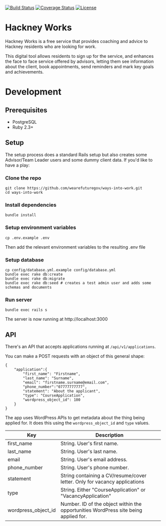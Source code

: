 [![Build Status](http://img.shields.io/circleci/project/github/wearefuturegov/ways-into-work.svg?style=flat-square)](https://circleci.com/gh/wearefuturegov/ways-into-work)
[![Coverage Status](http://img.shields.io/coveralls/wearefuturegov/ways-into-work.svg?style=flat-square)](https://coveralls.io/r/wearefuturegov/ways-into-work)
[![License](http://img.shields.io/:license-apache-blue.svg?style=flat-square)](http://www.apache.org/licenses/LICENSE-2.0.html)

# Hackney Works

Hackney Works is a free service that provides coaching and advice to Hackney
residents who are looking for work.

This digital tool allows residents to sign up for the service, and enhances the
face to face service offered by advisors, letting them see information about the
client, book appointments, send reminders and mark key goals and achievements.

# Development

## Prerequisites

* PostgreSQL
* Ruby 2.3+

## Setup

The setup process does a standard Rails setup but also creates
some Advisor/Team Leader users and some dummy client data. If you'd like to have a play:

### Clone the repo

```
git clone https://github.com/wearefuturegov/ways-into-work.git
cd ways-into-work
```

### Install dependencies

```
bundle install
```

### Setup environment variables

```
cp .env.example .env
```

Then add the relevant environment variables to the resulting .env file

### Setup database

```
cp config/database.yml.example config/database.yml
bundle exec rake db:create
bundle exec rake db:migrate
bundle exec rake db:seed # creates a test admin user and adds some schemas and documents
```

### Run server

```
bundle exec rails s
```

The server is now running at http://localhost:3000

## API

There's an API that accepts applications running at `/api/v1/applications`.

You can make a POST requests with an object of this general shape:

```
{
	"application":{
		"first_name": "Firstname",
		"last_name": "Surname",
		"email": "firstname.surname@email.com",	
        "phone_number":"07777777777",
        "statement": "About the applicant",
        "type": "CourseApplication",
		"wordpress_object_id": 100
	}
}
```

The app uses WordPress APIs to get metadata about the thing being applied for. It does this using the `wordpress_object_id` and `type` values.

| Key           | Description                                                                         |
|---------------------|-------------------------------------------------------------------------------------|
| first_name          | String. User's first name.                                                          |
| last_name           | String. User's last name.                                                           |
| email               | String. User's email address.                                                       |
| phone_number        | String. User's phone number.                                                        |
| statement           | String containing a CV/resume/cover letter. Only for vacancy applications           |
| type                | String. Either "CourseApplication" or "VacancyApplication"                          |
| wordpress_object_id | Number. ID of the object within the opportunities WordPress site being applied for. |

